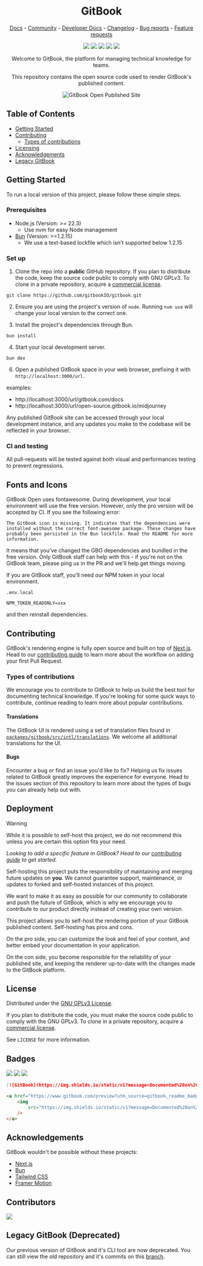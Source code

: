 <h1 align="center">GitBook</h1>

<p align="center">
  <a href="https://gitbook.com/docs/">Docs</a> - <a href="https://github.com/GitbookIO/community">Community</a> - <a href="https://developer.gitbook.com/">Developer Docs</a> - <a href="https://changelog.gitbook.com/">Changelog</a> - <a href="https://github.com/GitbookIO/gitbook/issues/new?assignees=&labels=bug&template=bug_report.md">Bug reports</a> - <a href="https://github.com/orgs/GitbookIO/discussions/categories/feature-requests">Feature requests</a> 
</p>

<p align="center">
  <a href="https://gitbook.com"><img src="https://img.shields.io/static/v1?message=Documented%20on%20GitBook&logo=gitbook&logoColor=ffffff&label=%20&labelColor=5c5c5c&color=3F89A1"></a>
  <a href="#"><img src="https://img.shields.io/badge/Open_Source-❤️-FDA599?"/></a>
  <a href="/LICENSE"><img src="https://img.shields.io/badge/License-GNU_GPLv3-F4E28D"/></a>
  <a href="/.github/CONTRIBUTING.md"><img src="https://img.shields.io/github/contributors/gitbookIO/gitbook"/></a>
  <a href="https://github.com/gitbookIO/gitbook/issues"><img src="https://img.shields.io/github/issues/gitbookIO/gitbook"/></a>
</p>

<p align="center">Welcome to GitBook, the platform for managing technical knowledge for teams.</p>

<p align="center">This repository contains the open source code used to render GitBook's published content.</p>

<p align="center">
  <img alt="GitBook Open Published Site" src="./assets/published-site.png">
</p>

## Table of Contents

-   [Getting Started](#getting-started)
-   [Contributing](#contributing)
    -   [Types of contributions](#types-of-contributions)
-   [Licensing](#license)
-   [Acknowledgements](#acknowledgements)
-   [Legacy GitBook](#legacy-gitbook-deprecated)

## Getting Started

To run a local version of this project, please follow these simple steps.

### Prerequisites

- Node.js (Version: >= 22.3)
    - Use nvm for easy Node management
- [Bun](https://bun.sh/) (Version: >=1.2.15)
  - We use a text-based lockfile which isn't supported below 1.2.15

### Set up

1. Clone the repo into a **public** GitHub repository. If you plan to distribute the code, keep the source code public to comply with GNU GPLv3. To clone in a private repository, acquire a [commercial license](https://www.gitbook.com/pricing).

```
git clone https://github.com/gitbookIO/gitbook.git
```

2. Ensure you are using the project's version of `node`. Running `nvm use` will change your local version to the correct one.

3. Install the project's dependencies through Bun.

```
bun install
```

4. Start your local development server.

```
bun dev
```

6. Open a published GitBook space in your web browser, prefixing it with `http://localhost:3000/url`.

examples:

-   http://localhost:3000/url/gitbook.com/docs
-   http://localhost:3000/url/open-source.gitbook.io/midjourney

Any published GitBook site can be accessed through your local development instance, and any updates you make to the codebase will be reflected in your browser.

### CI and testing

All pull-requests will be tested against both visual and performances testing to prevent regressions.

## Fonts and Icons

GitBook Open uses fontawesome. During development, your local environment will use the free version. However, only the pro version will be accepted by CI. If you see the following error:

```
The GitBook icon is missing. It indicates that the dependencies were installed without the correct font-awesome package. These changes have probably been persisted in the Bun lockfile. Read the README for more information.
```

It means that you've changed the GBO dependencies and bundled in the free version. Only GitBook staff can help with this - if you're not on the GitBook team, please ping us in the PR and we'll help get things moving.

If you are GitBook staff, you'll need our NPM token in your local environment.

```
.env.local

NPM_TOKEN_READONLY=xxx
```

and then reinstall dependencies.

## Contributing

GitBook's rendering engine is fully open source and built on top of [Next.js](https://nextjs.org/). Head to our [contributing guide](https://github.com/GitbookIO/gitbook/blob/main/.github/CONTRIBUTING.md) to learn more about the workflow on adding your first Pull Request.

### Types of contributions

We encourage you to contribute to GitBook to help us build the best tool for documenting technical knowledge. If you're looking for some quick ways to contribute, continue reading to learn more about popular contributions.

#### Translations

The GitBook UI is rendered using a set of translation files found in [`packages/gitbook/src/intl/translations`](/packages/gitbook/src/intl/translations/). We welcome all additional translations for the UI.

#### Bugs

Encounter a bug or find an issue you'd like to fix? Helping us fix issues related to GitBook greatly improves the experience for everyone. Head to the issues section of this repository to learn more about the types of bugs you can already help out with.

## Deployment

> [!WARNING]  
> While it is possible to self-host this project, we do not recommend this unless you are certain this option fits your need.
>
> _Looking to add a specific feature in GitBook? Head to our [contributing guide](https://github.com/GitbookIO/gitbook/blob/main/.github/CONTRIBUTING.md) to get started._
>
> Self-hosting this project puts the responsibility of maintaining and merging future updates on **you**. We cannot guarantee support, maintenance, or updates to forked and self-hosted instances of this project.
>
> We want to make it as easy as possible for our community to collaborate and push the future of GitBook, which is why we encourage you to contribute to our product directly instead of creating your own version.

This project allows you to self-host the rendering portion of your GitBook published content. Self-hosting has pros and cons.

On the pro side, you can customize the look and feel of your content, and better embed your documentation in your application.

On the con side, you become responsible for the reliability of your published site, and keeping the renderer up-to-date with the changes made to the GitBook platform.

## License

Distributed under the [GNU GPLv3 License](https://github.com/GitBookIO/gitbook/blob/main/LICENSE).

If you plan to distribute the code, you must make the source code public to comply with the GNU GPLv3. To clone in a private repository, acquire a [commercial license](https://www.gitbook.com/pricing).

See `LICENSE` for more information.

## Badges

<p align="left">
  <a href="https://gitbook.com"><img src="https://img.shields.io/static/v1?message=Documented%20on%20GitBook&logo=gitbook&logoColor=ffffff&label=%20&labelColor=5c5c5c&color=3F89A1"></a>
  <a href="https://gitbook.com"><img src="https://img.shields.io/static/v1?message=Documented%20on%20GitBook&logo=gitbook&logoColor=ffffff&label=%20&labelColor=5c5c5c&color=F4E28D"></a>
  <a href="https://gitbook.com"><img src="https://img.shields.io/static/v1?message=Documented%20on%20GitBook&logo=gitbook&logoColor=ffffff&label=%20&labelColor=5c5c5c&color=FDA599"></a>
</p>

```md
[![GitBook](https://img.shields.io/static/v1?message=Documented%20on%20GitBook&logo=gitbook&logoColor=ffffff&label=%20&labelColor=5c5c5c&color=3F89A1)](https://www.gitbook.com/preview?utm_source=gitbook_readme_badge&utm_medium=organic&utm_campaign=preview_documentation&utm_content=link)
```

```html
<a href="https://www.gitbook.com/preview?utm_source=gitbook_readme_badge&utm_medium=organic&utm_campaign=preview_documentation&utm_content=link">
    <img
        src="https://img.shields.io/static/v1?message=Documented%20on%20GitBook&logo=gitbook&logoColor=ffffff&label=%20&labelColor=5c5c5c&color=3F89A1"
    />
</a>
```

## Acknowledgements

GitBook wouldn't be possible without these projects:

-   [Next.js](https://nextjs.org/)
-   [Bun](https://bun.sh/)
-   [Tailwind CSS](https://tailwindcss.com/)
-   [Framer Motion](https://www.npmjs.com/package/framer-motion)

## Contributors

<a href="https://github.com/gitbookIO/gitbook/graphs/contributors">
  <img src="https://contrib.rocks/image?repo=gitbookIO/gitbook" />
</a>

## Legacy GitBook (Deprecated)

Our previous version of GitBook and it's CLI tool are now deprecated. You can still view the old repository and it's commits on this [branch](https://github.com/GitbookIO/gitbook/tree/legacy).
